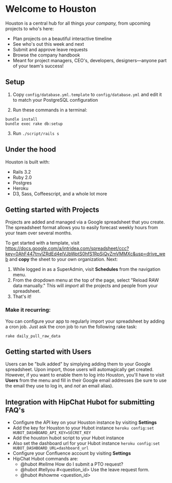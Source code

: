 # Welcome to Houston
Houston is a central hub for all things _your company,_ from upcoming projects to who's here:

- Plan projects on a beautiful interactive timeline
- See who's out this week and next
- Submit and approve leave requests
- Browse the company handbook
- Meant for project managers, CEO's, developers, designers—anyone part of your team's success!

## Setup

1. Copy `config/database.yml.template` to `config/database.yml` and edit it to match your PostgreSQL configuration

2. Run these commands in a terminal:
```
bundle install
bundle exec rake db:setup
```
3. Run `./script/rails s`

## Under the hood
Houston is built with:

- Rails 3.2
- Ruby 2.0
- Postgres
- Heroku
- D3, Sass, Coffeescript, and a whole lot more


## Getting started with Projects
Projects are added and managed via a Google spreadsheet that you create. The spreadsheet format allows you to easily forecast weekly hours from your team over several months.

To get started with a template, visit https://docs.google.com/a/intridea.com/spreadsheet/ccc?key=0AhF447tnvlZRdEd4elVJbWptS0hfS1RpSjQyZmVMMXc&usp=drive_web and **copy** the sheet to your own organization. Next:

1. While logged in as a SuperAdmin, visit **Schedules** from the navigation menu.
2. From the dropdown menu at the top of the page, select "Reload RAW data manually." This will _import_ all the projects and people from your spreadsheet.
3. That's it!

### Make it recurring:
You can configure your app to regularly import your spreadsheet by adding a cron job. Just ask the cron job to run the following rake task:

```
rake daily_pull_raw_data
```
## Getting started with Users
Users can be "bulk added" by simplying adding them to your Google spreadsheet. Upon import, those users will automagically get created. However, if you want to enable them to log into Houston, you'll have to visit **Users** from the menu and fill in their Google email addresses (be sure to use the email they use to log in, and *not* an email alias).


## Integration with HipChat Hubot for submitting FAQ's
* Configure the API key on your Houston instance by visiting **Settings**
* Add the key for Houston to your Hubot instance
  `heroku config:set HUBOT_DASHBOARD_API_KEY=SECRET_KEY`
* Add the houston hubot script to your Hubot instance
* Also set the dashboard url for your Hubot instance
  `heroku config:set HUBOT_DASHBOARD_URL=dashboard_url`
* Configure your Confluence account by visiting **Settings**
* HipChat Hubot commands are:
  * @hubot #tellme How do I submit a PTO request?
  * @hubot #tellyou #<question_id> Use the leave request form.
  * @hubot #showme <question_id>

